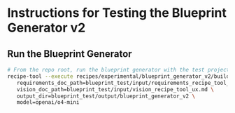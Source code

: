 # Instructions for Testing the Blueprint Generator v2

## Run the Blueprint Generator

```bash
# From the repo root, run the blueprint generator with the test project
recipe-tool --execute recipes/experimental/blueprint_generator_v2/build.json \
   requirements_doc_path=blueprint_test/input/requirements_recipe_tool_ux.md \
   vision_doc_path=blueprint_test/input/vision_recipe_tool_ux.md \
   output_dir=blueprint_test/output/blueprint_generator_v2 \
   model=openai/o4-mini
```
